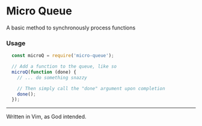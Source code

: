 # Micro Queue
A basic method to synchronously process functions

### Usage
```javascript
  const microQ = require('micro-queue');

  // Add a function to the queue, like so
  microQ(function (done) {
    // ... do something snazzy

    // Then simply call the "done" argument upon completion
    done();
  });
```

---
Written in Vim, as God intended.

